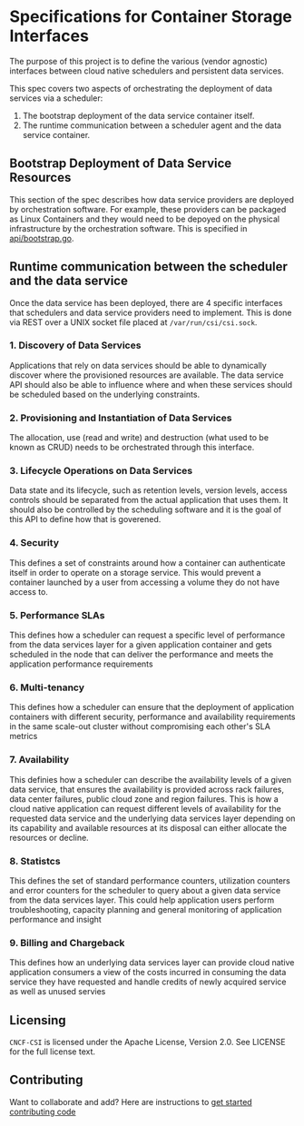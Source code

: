 # Specifications for Container Storage Interfaces

The purpose of this project is to define the various (vendor agnostic) interfaces between cloud native schedulers and persistent data services.

This spec covers two aspects of orchestrating the deployment of data services via a scheduler:

1. The bootstrap deployment of the data service container itself.
2. The runtime communication between a scheduler agent and the data service container.

## Bootstrap Deployment of Data Service Resources
This section of the spec describes how data service providers are deployed by orchestration software.  For example, these providers can be packaged as Linux Containers and they would need to be depoyed on the physical infrastructure by the orchestration software.  This is specified in [api/bootstrap.go](api/bootstrap.go).

## Runtime communication between the scheduler and the data service
Once the data service has been deployed, there are 4 specific interfaces that schedulers and data service providers need to implement.  This is done via REST over a UNIX socket file placed at `/var/run/csi/csi.sock`.

### 1. Discovery of Data Services
Applications that rely on data services should be able to dynamically discover where the provisioned resources are available.  The data service API should also be able to influence where and when these services should be scheduled based on the underlying constraints.

### 2. Provisioning and Instantiation of Data Services
The allocation, use (read and write) and destruction (what used to be known as CRUD) needs to be orchestrated through this interface.

### 3. Lifecycle Operations on Data Services
Data state and its lifecycle, such as retention levels, version levels, access controls should be separated from the actual application that uses them.  It should also be controlled by the scheduling software and it is the goal of this API to define how that is goverened.

### 4. Security
This defines a set of constraints around how a container can authenticate itself in order to operate on a storage service.  This would prevent a container launched by a user from accessing a volume they do not have access to.

### 5. Performance SLAs
This defines how a scheduler can request a specific level of performance from the data services layer for a given application container and gets scheduled in the node that can deliver the performance and meets the application performance requirements

### 6. Multi-tenancy
This defines how a scheduler can ensure that the deployment of application containers with different security, performance and availability requirements in the same scale-out cluster without compromising each other's SLA metrics

### 7. Availability
This definies how a scheduler can describe the availability levels of a given data service, that ensures the availability is provided across rack failures, data center failures, public cloud zone and region failures. This is how a cloud native application can request different levels of availability for the requested data service and the underlying data services layer depending on its capability and available resources at its disposal can either allocate the resources or decline. 

### 8. Statistcs
This defines the set of standard performance counters, utilization counters and error counters for the scheduler to query about a given data service from the data services layer. This could help application users perform troubleshooting, capacity planning and general monitoring of application performance and insight

### 9. Billing and Chargeback
This defines how an underlying data services layer can provide cloud native application consumers a view of the costs incurred in consuming the data service they have requested and handle credits of newly acquired service as well as unused servies





## Licensing
`CNCF-CSI` is licensed under the Apache License, Version 2.0. See LICENSE for the full license text.

## Contributing
Want to collaborate and add? Here are instructions to [get started contributing code](contributing.md)
